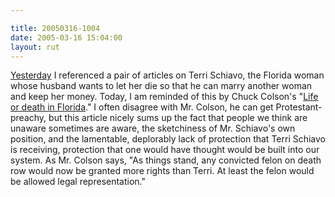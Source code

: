 ```yaml
---

title: 20050316-1004
date: 2005-03-16 15:04:00
layout: rut
---
```


<p> <a href="./view.php?date=20050315-1403">Yesterday</a>
I referenced a pair of articles on Terri Schiavo,
the Florida woman whose husband wants to let her
die so that he can marry another woman and keep her
money.  Today, I am reminded of this by Chuck Colson's "<a href="http://www.townhall.com/columnists/chuckcolson/cc20050311.shtml">Life
or death in Florida</a>."  I often disagree with Mr. Colson, he can
get Protestant-preachy, but this article nicely sums up the fact that
people we think are unaware sometimes are aware, the sketchiness of
Mr. Schiavo's own position, and the lamentable, deplorably lack of
protection that Terri Schiavo is receiving, protection that one would
have thought would be built into our system.  As Mr. Colson says,
"As things stand, any convicted felon on death row would now be
granted more rights than Terri. At least the felon would be allowed
legal representation."</p>

